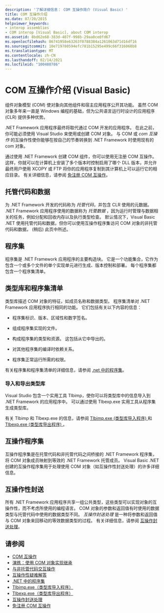 ```yaml
---
description: '了解详细信息： COM 互操作简介 (Visual Basic) '
title: COM 互操作介绍
ms.date: 07/20/2015
helpviewer_keywords:
- interop assemblies
- COM interop [Visual Basic], about COM interop
ms.assetid: 8bd62e68-383d-407f-998b-29aa0ce0fd67
ms.openlocfilehash: 86741958e63263f0788384a1261063d71d16df16
ms.sourcegitcommit: 10e719780594efc781b15295e499c66f316068b8
ms.translationtype: MT
ms.contentlocale: zh-CN
ms.lasthandoff: 02/14/2021
ms.locfileid: "100480786"
---
```

# <a name="introduction-to-com-interop-visual-basic"></a>COM 互操作介绍 (Visual Basic)

组件对象模型 (COM) 使对象向其他组件和宿主应用程序公开其功能。 虽然 COM 对象多年来一直是 Windows 编程的基础，但为公共语言运行时设计的应用程序 (CLR) 提供多种优势。  
  
 .NET Framework 应用程序最终将取代通过 COM 开发的应用程序。 在此之前，你可能必须使用 Visual Studio 来使用或创建 COM 对象。 与 COM 或 *com 互操作* 的互操作性使你能够在按自己的节奏转换到 .NET Framework 时使用现有的 com 对象。  
  
 通过使用 .NET Framework 创建 COM 组件，你可以使用无注册 COM 互操作。 这样，你就可以在计算机上安装了多个版本时控制启用了哪个 DLL 版本，并允许最终用户使用 XCOPY 或 FTP 将你的应用程序复制到其计算机上可以运行它的相应目录。 有关详细信息，请参阅 [免注册 COM 互操作](../../../framework/interop/registration-free-com-interop.md)。  
  
## <a name="managed-code-and-data"></a>托管代码和数据  

 为 .NET Framework 开发的代码称为 *托管代码*，并包含 CLR 使用的元数据。 .NET Framework 应用程序使用的数据称为 *托管数据* ，因为运行时管理与数据相关的任务，例如分配和回收内存以及执行类型检查。 默认情况下，Visual Basic .NET 使用托管代码和数据，但你可以使用互操作程序集访问 COM 对象的非托管代码和数据， (稍后) 此页中所述。  
  
## <a name="assemblies"></a>程序集  

 程序集是 .NET Framework 应用程序的主要构造块。 它是一个功能集合，它作为包含一个或多个文件的单个实现单元进行生成、版本控制和部署。 每个程序集都包含一个程序集清单。  
  
## <a name="type-libraries-and-assembly-manifests"></a>类型库和程序集清单  

 类型库描述 COM 对象的特征，如成员名称和数据类型。 程序集清单对 .NET Framework 应用程序执行相同的功能。 它们包括有关以下内容的信息：  
  
- 程序集标识、版本、区域性和数字签名。  
  
- 组成程序集实现的文件。  
  
- 构成程序集的类型和资源。 这包括从它中导出的。  
  
- 对其他程序集的编译时依赖关系。  
  
- 程序集正常运行所需的权限。  
  
 有关程序集和程序集清单的详细信息，请参阅 [.net 中的程序集](../../../standard/assembly/index.md)。  
  
### <a name="importing-and-exporting-type-libraries"></a>导入和导出类型库  

 Visual Studio 包含一个实用工具 Tlbimp，使你可以将类型库中的信息导入到 .NET Framework 的应用程序中。 可以通过使用 Tlbexp.exe 实用工具从程序集生成类型库。  
  
 有关 Tlbimp 和 Tlbexp.exe 的信息，请参阅 [Tlbimp.exe (类型库导入程序) ](../../../framework/tools/tlbimp-exe-type-library-importer.md) 和 [Tlbexp.exe (类型库导出程序) ](../../../framework/tools/tlbexp-exe-type-library-exporter.md)。  
  
## <a name="interop-assemblies"></a>互操作程序集  

 互操作程序集是在托管代码和非托管代码之间桥接的 .NET Framework 程序集，将 COM 对象成员映射到等效的 .NET Framework 托管成员。 Visual Basic .NET 创建的互操作程序集用于处理使用 COM 对象（如互操作性封送处理）的许多详细信息。  
  
## <a name="interoperability-marshaling"></a>互操作性封送  

 所有 .NET Framework 应用程序共享一组公共类型，这些类型可以实现对象的互操作性，而不考虑所使用的编程语言。 COM 对象的参数和返回值有时使用的数据类型与托管代码中使用的数据类型不同。 *互操作封送处理* 是一种将参数和返回值与 COM 对象来回移动的等效数据类型的过程。 有关详细信息，请参阅 [互操作封送处理](../../../framework/interop/interop-marshaling.md)。  
  
## <a name="see-also"></a>请参阅

- [COM 互操作](index.md)
- [演练：使用 COM 对象实现继承](walkthrough-implementing-inheritance-with-com-objects.md)
- [与非托管代码交互操作](../../../framework/interop/index.md)
- [互操作性疑难解答](troubleshooting-interoperability.md)
- [.NET 中的程序集](../../../standard/assembly/index.md)
- [Tlbimp.exe（类型库导入程序）](../../../framework/tools/tlbimp-exe-type-library-importer.md)
- [Tlbexp.exe（类型库导出程序）](../../../framework/tools/tlbexp-exe-type-library-exporter.md)
- [互操作封送处理](../../../framework/interop/interop-marshaling.md)
- [免注册 COM 互操作](../../../framework/interop/registration-free-com-interop.md)
